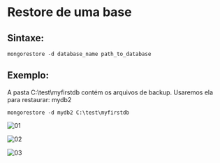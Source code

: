 # Restore de uma base

## Sintaxe:
```
mongorestore -d database_name path_to_database
```

## Exemplo: 
A pasta C:\test\myfirstdb contém os arquivos de backup. Usaremos ela para restaurar: mydb2                 
```
mongorestore -d mydb2 C:\test\myfirstdb
```

![01](https://raw.githubusercontent.com/brunogoncalves/docs/master/mongodb/imagens/restore01.png)

![02](https://raw.githubusercontent.com/brunogoncalves/docs/master/mongodb/imagens/restore02.png)

![03](https://raw.githubusercontent.com/brunogoncalves/docs/master/mongodb/imagens/restore03.png)

